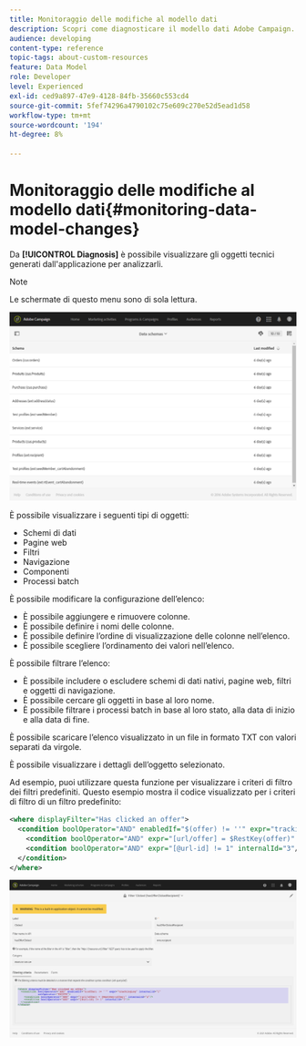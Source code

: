 ```yaml
---
title: Monitoraggio delle modifiche al modello dati
description: Scopri come diagnosticare il modello dati Adobe Campaign.
audience: developing
content-type: reference
topic-tags: about-custom-resources
feature: Data Model
role: Developer
level: Experienced
exl-id: ced9a897-47e9-4128-84fb-35660c553cd4
source-git-commit: 5fef74296a4790102c75e609c270e52d5ead1d58
workflow-type: tm+mt
source-wordcount: '194'
ht-degree: 8%

---
```


# Monitoraggio delle modifiche al modello dati{#monitoring-data-model-changes}

Da **[!UICONTROL Diagnosis]** è possibile visualizzare gli oggetti tecnici generati dall&#39;applicazione per analizzarli.

>[!NOTE]
>
>Le schermate di questo menu sono di sola lettura.

![](assets/diagnostic.png)

È possibile visualizzare i seguenti tipi di oggetti:

* Schemi di dati
* Pagine web
* Filtri
* Navigazione
* Componenti
* Processi batch

È possibile modificare la configurazione dell’elenco:

* È possibile aggiungere e rimuovere colonne.
* È possibile definire i nomi delle colonne.
* È possibile definire l’ordine di visualizzazione delle colonne nell’elenco.
* È possibile scegliere l’ordinamento dei valori nell’elenco.

È possibile filtrare l’elenco:

* È possibile includere o escludere schemi di dati nativi, pagine web, filtri e oggetti di navigazione.
* È possibile cercare gli oggetti in base al loro nome.
* È possibile filtrare i processi batch in base al loro stato, alla data di inizio e alla data di fine.

È possibile scaricare l’elenco visualizzato in un file in formato TXT con valori separati da virgole.

È possibile visualizzare i dettagli dell’oggetto selezionato.

Ad esempio, puoi utilizzare questa funzione per visualizzare i criteri di filtro dei filtri predefiniti. Questo esempio mostra il codice visualizzato per i criteri di filtro di un filtro predefinito:

```xml
<where displayFilter="Has clicked an offer">
  <condition boolOperator="AND" enabledIf="$(offer) != ''" expr="trackingLog" internalId="1" setOperator="EXISTS">
    <condition boolOperator="AND" expr="[url/offer] = $RestKey(offer)" internalId="2"/>
    <condition boolOperator="AND" expr="[@url-id] != 1" internalId="3"/>
  </condition>
</where>
```

![](assets/diagnosis_filter_criteria.png)